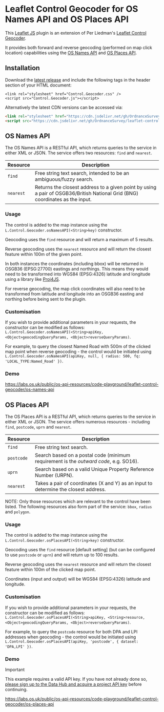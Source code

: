 # Leaflet Control Geocoder for OS Names API and OS Places API

This [Leaflet JS](https://leafletjs.com/) plugin is an extension of Per Liedman's [Leaflet Control Geocoder](https://github.com/perliedman/leaflet-control-geocoder/tree/1.13.0#api).

It provides both forward and reverse geocoding (performed on map click location) capabilities using the [OS Names API](https://osdatahub.os.uk/docs/names/overview) and [OS Places API](https://osdatahub.os.uk/docs/places/overview).

## Installation

Download the [latest release](https://github.com/OrdnanceSurvey/leaflet-control-geocoder/releases) and include the following tags in the header section of your HTML document:

```
<link rel="stylesheet" href="Control.Geocoder.css" />
<script src="Control.Geocoder.js"></script>
```

Alternatively the latest CDN versions can be accessed via:

```html
<link rel="stylesheet" href="https://cdn.jsdelivr.net/gh/OrdnanceSurvey/leaflet-control-geocoder@latest/Control.Geocoder.css" />
<script src="https://cdn.jsdelivr.net/gh/OrdnanceSurvey/leaflet-control-geocoder@latest/Control.Geocoder.js"></script>
```

## OS Names API

The OS Names API is a RESTful API, which returns queries to the service in either XML or JSON. The service offers two resources: `find` and `nearest`.

| Resource | Description |
| --- | --- |
| `find` | Free string text search, intended to be an ambiguous/fuzzy search. |
| `nearest` | Returns the closest address to a given point by using a pair of OSGB36/British National Grid (BNG) coordinates as the input. |

### Usage

The control is added to the map instance using the `L.Control.Geocoder.osNamesAPI(<String>key)` constructor.

Geocoding uses the `find` resource and will return a maximum of 5 results.

Reverse geocoding uses the `nearest` resource and will return the closest feature within 100m of the given point.

In both instances the coordinates (including bbox) will be returned in OSGB36 (EPSG:27700) eastings and northings. This means they would need to be transformed into WGS84 (EPSG:4326) latitude and longitude using a library like [Proj4JS](http://proj4js.org/).

For reverse geocoding, the map click coordinates will also need to be transformed from latitude and longitude into an OSGB36 easting and northing before being sent to the plugin.

### Customisation

If you wish to provide additional parameters in your requests, the constructor can be modified as follows: `L.Control.Geocoder.osNamesAPI(<String>apiKey, <Object>geocodingQueryParams, <Object>reverseQueryParams)`.

For example, to query the closest Named Road with 500m of the clicked map point when reverse geocoding - the control would be initiated using `L.Control.Geocoder.osNamesAPI(apiKey, null, { radius: 500, fq: 'LOCAL_TYPE:Named_Road' })`.

### Demo

https://labs.os.uk/public/os-api-resources/code-playground/leaflet-control-geocoder/os-names-api

## OS Places API

The OS Places API is a RESTful API, which returns queries to the service in either XML or JSON. The service offers numerous resources - including `find`, `postcode`, `uprn` and `nearest`.

| Resource | Description |
| --- | --- |
| `find` | Free string text search. |
| `postcode` | Search based on a postal code (minimum requirement is the *outward code*, e.g. SO16). |
| `uprn` | Search based on a valid Unique Property Reference Number (URPN). |
| `nearest` | Takes a pair of coordinates (X and Y) as an input to determine the closest address. |

NOTE: Only those resources which are relevant to the control have been listed. The following resources also form part of the service: `bbox`, `radius` and `polygon`.

### Usage

The control is added to the map instance using the `L.Control.Geocoder.osPlacesAPI(<String>key)` constructor.

Geocoding uses the `find` resource [default setting] (but can be configured to use `postcode` or `uprn`) and will return up to 100 results.

Reverse geocoding uses the `nearest` resource and will return the closest feature within 100m of the clicked map point.

Coordinates (input and output) will be WGS84 (EPSG:4326) latitude and longitude.

### Customisation

If you wish to provide additional parameters in your requests, the constructor can be modified as follows: `L.Control.Geocoder.osPlacesAPI(<String>apiKey, <String>resource, <Object>geocodingQueryParams, <Object>reverseQueryParams)`.

For example, to query the `postcode` resource for both DPA and LPI addresses when geocoding - the control would be initiated using `L.Control.Geocoder.osPlacesAPI(apiKey, 'postcode', { dataset: 'DPA,LPI' })`.

### Demo

> [!IMPORTANT]
>  This example requires a valid API key. If you have not already done so, [please sign up to the Data Hub and acquire a project API key](https://osdatahub.os.uk/) before continuing.

https://labs.os.uk/public/os-api-resources/code-playground/leaflet-control-geocoder/os-places-api
